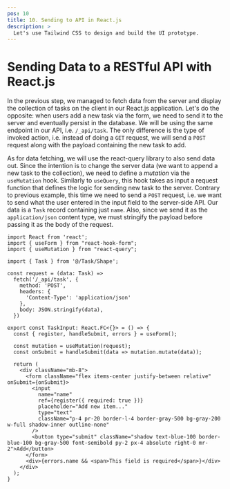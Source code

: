 ```yaml
---
pos: 10
title: 10. Sending to API in React.js
description: >
  Let's use Tailwind CSS to design and build the UI prototype.
---
```


# Sending Data to a RESTful API with React.js

In the previous step, we managed to fetch data from the server and display the collection of tasks on the client in our React.js application. Let's do the opposite: when users add a new task via the form, we need to send it to the server and eventually persist in the database. We will be using the same endpoint in our API, i.e. `/_api/task`. The only difference is the type of invoked action, i.e. instead of doing a `GET` request, we will send a `POST` request along with the payload containing the new task to add.

As for data fetching, we will use the react-query library to also send data out. Since the intention is to change the server data (we want to append a new task to the collection), we need to define a *mutation* via the `useMutation` hook. Similarly to `useQuery`, this hook takes as input a request function that defines the logic for sending new task to the server. Contrary to previous example, this time we need to send a `POST` request, i.e. we want to send what the user entered in the input field to the server-side API. Our data is a `Task` record containing just `name`. Also, since we send it as the `application/json` content type, we must stringify the payload before passing it as the body of the request.

```tsx{3,5,7-14,19-20}
import React from 'react';
import { useForm } from "react-hook-form";
import { useMutation } from "react-query";

import { Task } from '@/Task/Shape';

const request = (data: Task) =>
  fetch('/_api/task', {
    method: 'POST',
    headers: {
      'Content-Type': 'application/json'
    },
    body: JSON.stringify(data),
  })

export const TaskInput: React.FC<{}> = () => {
  const { register, handleSubmit, errors } = useForm();

  const mutation = useMutation(request);
  const onSubmit = handleSubmit(data => mutation.mutate(data));

  return (
    <div className="mb-8">
      <form className="flex items-center justify-between relative" onSubmit={onSubmit}>
        <input
          name="name"
          ref={register({ required: true })}
          placeholder="Add new item..."
          type="text"
          className="p-4 pr-20 border-l-4 border-gray-500 bg-gray-200 w-full shadow-inner outline-none"
        />
        <button type="submit" className="shadow text-blue-100 border-blue-100 bg-gray-500 font-semibold py-2 px-4 absolute right-0 mr-2">Add</button>
      </form>
      <div>{errors.name && <span>This field is required</span>}</div>
    </div>
  );
}
```

